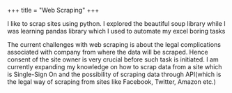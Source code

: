 +++
title = "Web Scraping"
+++

I like to scrap sites using python. I explored the beautiful soup library while I was learning pandas library which I used to automate my excel boring tasks

<!--more-->

The current challenges with web scraping is about the legal complications associated with company from where the data will be scraped. Hence consent of the site owner is very crucial before such task is initiated. I am currently expanding my knowledge on how to scrap data from a site which is Single-Sign On and the possibility of scraping data through API(which is the legal way of scraping from sites like Facebook, Twitter, Amazon etc.)